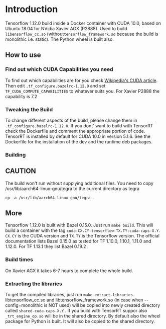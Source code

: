 # Introduction
Tensorflow 1.12.0 build inside a Docker container with CUDA 10.0, based on Ubuntu 18.04 for NVidia Xavier AGX (P2888). Used to build `libensorflow_cc.so` (without`tensorflow_framework.so` because the build is monolithic i.e. static). The Python wheel is built also.

## How to use

### Find out which CUDA Capabilities you need
To find out which capabilities are for you check [Wikipedia's CUDA article](https://en.wikipedia.org/wiki/CUDA). Then edit `.tf_configure.bazelrc-1.12.0` and set `TF_CUDA_COMPUTE_CAPABILITIES` to whatever suits you.
For Xavier P2888 the capability is 7.2

### Tweaking the Build
To change different aspects of the build, please change them in `.tf_configure.bazelrc-1.12.0`. If you dont' want to build with TensorRT check the Dockerfile and comment the appropriate portion of code. TensorRT is installed by default for CUDA 10.0 in version 5.1.6. See the Dockerfile for the installation of the dev and the runtime deb packages.

### Building

## CAUTION
The build won't run without supplying additional files. You need to copy /usr/lib/aarch64-linux-gnu/tegra to the current directory as tegra
```
cp -a /usr/lib/aarch64-linux-gnu/tegra .
```

## More
Tensorflow 1.12.0 is built with Bazel 0.15.0. Just run `make build`. This will build a container with the tag `cuda-CX.CY-tensorflow-TX.TY:cuda-caps-X.Y`. `CX.CY` is the CUDA version and `TX.TY` is the Tensorflow version. The official documentation lists Bazel 0.15.0 as tested for TF 1.10.0, 1.10.1, 1.11.0 and 1.12.0. For TF 1.13.1 they list Bazel 0.19.2 .

### Build times
On Xavier AGX it takes 6-7 hours to complete the whole build.

### Extracting the libraries
To get the compiled libraries, just run `make extract-libraries`. libtensorflow_cc.so and libtensorflow_framework.so (in case  when --config=monolithic is NOT used) will be copied into newly created directory called `shared-cuda-caps-X.Y` . If you build with TensorRT suppor also `_trt_engine_op.so` will be in the shared directory. By default also the wheel package for Python is built. It will also be copied to the shared directory.
